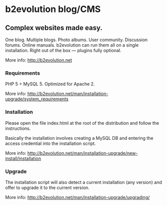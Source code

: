 # b2evolution blog/CMS

## Complex websites made easy.

One blog. Multiple blogs. Photo albums. User community. Discussion forums. Online manuals.
b2evolution can run them all on a single installation. Right out of the box — plugins fully optional.

More info: http://b2evolution.net

### Requirements

PHP 5 + MySQL 5. Optimized for Apache 2.

More info: http://b2evolution.net/man/installation-upgrade/system_requirements

### Installation

Please open the file index.html at the root of the distribution and follow the instructions.

Basically the installation involves creating a MySQL DB and entering the access credential into the installation script.

More info: http://b2evolution.net/man/installation-upgrade/new-install/installation

### Upgrade

The installation script will also detect a current installation (any version) and offer to upgrade it to the current version.

More info: http://b2evolution.net/man/installation-upgrade/upgrading/